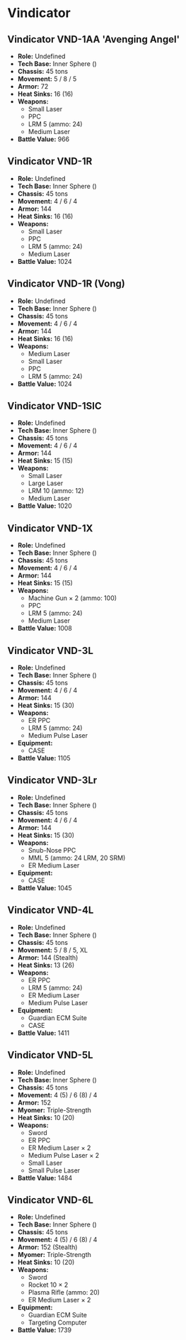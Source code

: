 # Vindicator
## Vindicator VND-1AA 'Avenging Angel'
- **Role:** Undefined
- **Tech Base:** Inner Sphere ()
- **Chassis:** 45 tons
- **Movement:** 5 / 8 / 5
- **Armor:** 72
- **Heat Sinks:** 16 (16)
- **Weapons:**
  - Small Laser
  - PPC
  - LRM 5 (ammo: 24)
  - Medium Laser
- **Battle Value:** 966

## Vindicator VND-1R
- **Role:** Undefined
- **Tech Base:** Inner Sphere ()
- **Chassis:** 45 tons
- **Movement:** 4 / 6 / 4
- **Armor:** 144
- **Heat Sinks:** 16 (16)
- **Weapons:**
  - Small Laser
  - PPC
  - LRM 5 (ammo: 24)
  - Medium Laser
- **Battle Value:** 1024

## Vindicator VND-1R (Vong)
- **Role:** Undefined
- **Tech Base:** Inner Sphere ()
- **Chassis:** 45 tons
- **Movement:** 4 / 6 / 4
- **Armor:** 144
- **Heat Sinks:** 16 (16)
- **Weapons:**
  - Medium Laser
  - Small Laser
  - PPC
  - LRM 5 (ammo: 24)
- **Battle Value:** 1024

## Vindicator VND-1SIC
- **Role:** Undefined
- **Tech Base:** Inner Sphere ()
- **Chassis:** 45 tons
- **Movement:** 4 / 6 / 4
- **Armor:** 144
- **Heat Sinks:** 15 (15)
- **Weapons:**
  - Small Laser
  - Large Laser
  - LRM 10 (ammo: 12)
  - Medium Laser
- **Battle Value:** 1020

## Vindicator VND-1X
- **Role:** Undefined
- **Tech Base:** Inner Sphere ()
- **Chassis:** 45 tons
- **Movement:** 4 / 6 / 4
- **Armor:** 144
- **Heat Sinks:** 15 (15)
- **Weapons:**
  - Machine Gun × 2 (ammo: 100)
  - PPC
  - LRM 5 (ammo: 24)
  - Medium Laser
- **Battle Value:** 1008

## Vindicator VND-3L
- **Role:** Undefined
- **Tech Base:** Inner Sphere ()
- **Chassis:** 45 tons
- **Movement:** 4 / 6 / 4
- **Armor:** 144
- **Heat Sinks:** 15 (30)
- **Weapons:**
  - ER PPC
  - LRM 5 (ammo: 24)
  - Medium Pulse Laser
- **Equipment:**
  - CASE
- **Battle Value:** 1105

## Vindicator VND-3Lr
- **Role:** Undefined
- **Tech Base:** Inner Sphere ()
- **Chassis:** 45 tons
- **Movement:** 4 / 6 / 4
- **Armor:** 144
- **Heat Sinks:** 15 (30)
- **Weapons:**
  - Snub-Nose PPC
  - MML 5 (ammo: 24 LRM, 20 SRM)
  - ER Medium Laser
- **Equipment:**
  - CASE
- **Battle Value:** 1045

## Vindicator VND-4L
- **Role:** Undefined
- **Tech Base:** Inner Sphere ()
- **Chassis:** 45 tons
- **Movement:** 5 / 8 / 5, XL
- **Armor:** 144 (Stealth)
- **Heat Sinks:** 13 (26)
- **Weapons:**
  - ER PPC
  - LRM 5 (ammo: 24)
  - ER Medium Laser
  - Medium Pulse Laser
- **Equipment:**
  - Guardian ECM Suite
  - CASE
- **Battle Value:** 1411

## Vindicator VND-5L
- **Role:** Undefined
- **Tech Base:** Inner Sphere ()
- **Chassis:** 45 tons
- **Movement:** 4 (5) / 6 (8) / 4
- **Armor:** 152
- **Myomer:** Triple-Strength
- **Heat Sinks:** 10 (20)
- **Weapons:**
  - Sword
  - ER PPC
  - ER Medium Laser × 2
  - Medium Pulse Laser × 2
  - Small Laser
  - Small Pulse Laser
- **Battle Value:** 1484

## Vindicator VND-6L
- **Role:** Undefined
- **Tech Base:** Inner Sphere ()
- **Chassis:** 45 tons
- **Movement:** 4 (5) / 6 (8) / 4
- **Armor:** 152 (Stealth)
- **Myomer:** Triple-Strength
- **Heat Sinks:** 10 (20)
- **Weapons:**
  - Sword
  - Rocket 10 × 2
  - Plasma Rifle (ammo: 20)
  - ER Medium Laser × 2
- **Equipment:**
  - Guardian ECM Suite
  - Targeting Computer
- **Battle Value:** 1739

